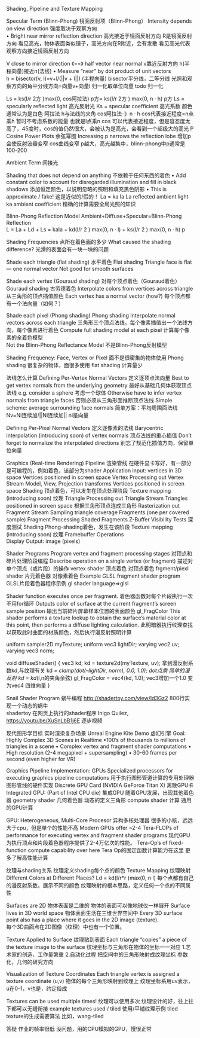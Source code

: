 Shading, Pipeline and Texture Mapping

Specular Term (Blinn-Phong)  镜面反射项（Blinn-Phong）
Intensity depends on view direction  强度取决于观察方向  
  • Bright near mirror reflection direction 高光接近于镜面反射方向
  R是镜面反射方向
  看见高光，物体表面类似镜子，高光方向在R附近，会有发散
  看见高光代表观察方向接近镜面反射方向
  
V close to mirror direction 《==》 half vector near normal  v靠近反射方向  h(半程向量)接近n(法线)
 • Measure “near” by dot product of unit vectors  
  h = bisector(v, l)=v+l/(||v + l||) (半程向量)   bisector平分线，二等分线
  光照和观察方向的角平分线方向=向量v+向量l  归一化取单位向量  todo 归一化
  
  Ls = ks(I/r 2方 )max(0, cos阿拉法) p方= ks(I/r 2方 ) max(0, n · h) p方
  Ls = specularly reﬂected light  高光反射光
  Ks = specular coefﬁcient   高光系数 颜色通常认为是白色
  阿拉法 h与法线的夹角
  cos阿拉法-》n · h   cos代表接近程度=n点乘h
  暂时不考虑系数的能量 也就是l点乘n
  cos 可以代表接近程度，但是容忍度太高了，45度时，cos的值仍然很大，会被认为是高光，会看到一个超级大的高光
  P
  Cosine Power Plots    余弦幂图
  Increasing p narrows the reflection lobe   增加p会使反射波瓣变窄  cos曲线变窄
    p越大，高光越集中，blinn-phong中p通常是100-200
    
    
Ambient Term 间接光

Shading that does not depend on anything  不依赖于任何东西的着色
• Add constant color to account for disregarded illumination and fill in black shadows 添加恒定颜色，以说明忽略的照明和填充黑色阴影
• This is approximate / fake!    这是近似的/假的！
  La = ka Ia
  La  reﬂected ambient light
  ka  ambient coefﬁcient
  精确的计算需要全局光照的知识
  
Blinn-Phong Reflection Model
 Ambient+Diffuse+Specular=Blinn-Phong Reﬂection  
 L = La + Ld + Ls
   = kaIa + kd(I/r 2 ) max(0, n · l) + ks(I/r 2 ) max(0, n · h) p
   
Shading Frequencies  点所在着色面的多少
  What caused the shading difference?
  光滑的表面会有一块一块的问题

Shade each triangle (ﬂat shading)  水平着色
Flat shading
  Triangle face is flat — one normal vector
  Not good for smooth surfaces
  
Shade each vertex (Gouraud shading)   对每个顶点着色（Gouraud着色）
 Gouraud shading               古劳德着色
 Interpolate colors from vertices across triangle   从三角形的顶点插值颜色
 Each vertex has a normal vector (how?)    每个顶点都有一个法向量（如何？）
 
Shade each pixel (Phong shading)
Phong shading
 Interpolate normal vectors across each triangle  三角形三个顶点法线，每个像素插值出一个法线方向，每个像素进行着色
 Compute full shading model at each pixel   计算每个像素的全着色模型  
 Not the Blinn-Phong Reﬂectance Model      不是Blinn-Phong反射模型
 
Shading Frequency: Face, Vertex or Pixel
 面不是很密集的物体使用 Phong shading
 很复杂的物体，面很多使用 ﬂat shading  计算量少
 

法线怎么计算 
Defining Per-Vertex Normal Vectors   定义逐顶点法向量
Best to get vertex normals from the underlying geometry     最好从基础几何体获取顶点法线
 e.g. consider a sphere                                      考虑一个球体
Otherwise have to infer vertex normals from triangle faces   否则必须从三角形面推断顶点法线
 Simple scheme: average surrounding face normals              简单方案：平均周围面法线
 Nv=Ni连续加/||Ni连续加||   ni是向量
 
Defining Per-Pixel Normal Vectors  定义逐像素的法线
Barycentric interpolation (introducing soon) of vertex normals  顶点法线的重心插值
  Don’t forget to normalize the interpolated directions         别忘了规范化插值方向，保留单位向量
  

Graphics (Real-time Rendering) Pipeline 渲染管线  在硬件显卡写好，有一部分是可编程的，例如着色，该部分为shader
  Application          input: vertices in 3D space
      Vertices positioned in screen space
  Vertex Processing    out Vertex Stream
     Model, View, Projection transforms
     Vertices positioned in screen space
     Shading   顶点着色，可以发生在顶点处理阶段
     Texture mapping (introducing soon) 纹理
  Triangle Processing   out Triangle Stream
      Triangles positioned in screen space    根据三角形顶点连成三角形
  Rasterization         out Fragment Stream
     Sampling triangle coverage
     Fragments (one per covered sample)
  Fragment Processing  Shaded Fragments
     Z-Buffer Visibility Tests 深度测试
     Shading  Phong-shading着色，发生在该阶段
     Texture mapping (introducing soon) 纹理
  Framebuffer Operations  
  Display    Output: image (pixels)  
  
  
  
Shader Programs
 Program vertex and fragment processing stages  对顶点和碎片处理阶段编程
 Describe operation on a single vertex (or fragment)  描述对单个顶点（或片段）的操作
     vertex shader 顶点着色  对顶点着色
     frgment/piexl shader  片元着色器  对像素着色
  Example GLSL fragment shader program  GLSL片段着色器程序示例  gl shader language=>glsl
  
  Shader function executes once per fragment.  着色器函数对每个片段执行一次 不用for循环
  Outputs color of surface at the current fragment’s screen sample position   输出当前碎片屏幕样本位置的表面颜色 gl_FragColor
  This shader performs a texture lookup to obtain the surface’s material color at this point, then performs a diffuse lighting calculation.
    此明暗器执行纹理查找以获取此时曲面的材质颜色，然后执行漫反射照明计算
    
  uniform sampler2D myTexture; 
  uniform vec3 lightDir; 
  varying vec2 uv; 
  varying vec3 norm;
  
  void diffuseShader() {
   vec3 kd; 
   kd = texture2d(myTexture, uv);    拿到漫反射系数kd,与纹理有关
   kd *= clamp(dot(–lightDir, norm), 0.0, 1.0);   dot点乘  简单的漫反射 kd = kd*(l,n的夹角余弦) 
   gl_FragColor = vec4(kd, 1.0);   vec3增加一个1.0 变为vec4 四维向量
  }
  
Snail Shader Program  蜗牛编程 
http://shadertoy.com/view/ld3Gz2  800行实现一个动态的蜗牛  
shadertoy 在网页上执行的shader程序
Inigo Quilez, https://youtu.be/XuSnLbB1j6E 逐步视频

现代图形学目标 实时渲染复杂场景     Unreal Engine Kite Demo 虚幻引擎
Goal: Highly Complex 3D Scenes in Realtime
 •100’s of thousands to millions of triangles in a scene
 • Complex vertex and fragment shader computations
 • High resolution (2-4 megapixel + supersampling)
 • 30-60 frames per second (even higher for VR)
 

Graphics Pipeline Implementation: GPUs
 Specialized processors for executing graphics pipeline computations  用于执行图形管道计算的专用处理器
  图形管线的硬件实现
  Discrete GPU Card (NVIDIA GeForce Titan X)  离散GPU卡
  Integrated GPU: (Part of Intel CPU die)     集成GPU
  随着GPU发展，出现其他着色器 
   geometry shader 几何着色器 动态的定义三角形
   compute  shader  计算  通用的GPU计算
  
GPU: Heterogeneous, Multi-Core Procesor  异构多核处理器  很多的小核，远远大于cpu，但是单个的性能不高
 Modern GPUs offer ~2-4 Tera-FLOPs of performance for executing vertex and fragment shader programs
 现代GPU为执行顶点和片段着色器程序提供了2-4万亿次的性能。
 Tera-Op’s of ﬁxed-function compute capability over here   Tera Op的固定函数计算能力在这里
 更多了解高性能计算
 

纹理与shading关系
  纹理定义shading每个点的颜色
Texture Mapping 纹理映射
 Different Colors at Different Places?
   Ld = kd(I/r*r )max(0, n·l)  每个点都有自己的漫反射系数，展示不同的颜色
 纹理映射的根本思路，定义任何一个点的不同属性  
 
 Surfaces are 2D 物体表面是二维的    物体的表面可以像地球仪一样展开
 Surface lives in 3D world space   物体表面生活在三维世界空间中 
 Every 3D surface point also has a place where it goes in the 2D image (texture).  
   每个3D曲面点在2D图像（纹理）中也有一个位置。
   
 Texture Applied to Surface   纹理贴到表面
 Each triangle “copies” a piece of the texture image to the surface 
   纹理坐标与三角形在物体的坐标一一对应
   1.艺术家的创造，工作量繁重
   2.自动化过程 把空间中的三角形映射成纹理坐标  参数化，几何的研究方向
 
 Visualization of Texture Coordinates 
 Each triangle vertex is assigned a texture coordinate (u,v) 物体的每个三角形映射到纹理上
 纹理坐标系用uv表示，u在0-1，v也是，约定俗成
 
 
Textures can be used multiple times! 纹理可以使用多次   纹理设计的好，往上往下都可以无缝衔接
  example textures used / tiled   使用/平铺纹理示例
  tiled texture的生成需要算法 比如，wang-tiled  
  

答疑
 作业的帧率很低
  没问题，用的CPU模拟的GPU，慢很正常  